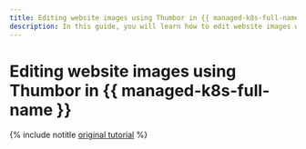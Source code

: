 ```yaml
---
title: Editing website images using Thumbor in {{ managed-k8s-full-name }}
description: In this guide, you will learn how to edit website images with Thumbor in {{ managed-k8s-name }}.
---
```


# Editing website images using Thumbor in {{ managed-k8s-full-name }}

{% include notitle [original tutorial](../../_tutorials/containers/thumbor.md) %}

